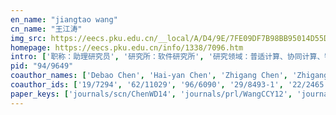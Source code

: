```yaml
---
en_name: "jiangtao wang"
cn_name: "王江涛"
img_src: https://eecs.pku.edu.cn/__local/A/D4/9E/7FE09DF7B98BB95014D55DDC75A_26A46CB7_8012.jpg?e=.jpg
homepage: https://eecs.pku.edu.cn/info/1338/7096.htm
intro: ['职称：助理研究员', '研究所：软件研究所', '研究领域：普适计算、协同计算、物联网 ', '办公电话：86-10-62757008', '电子邮件：jiangtaowang@pku.edu.cn', '个人主页：www.sei.pku.edu.cn/~wangjt10 ']
pid: "94/9649"
coauthor_names: ['Debao Chen', 'Hai-yan Chen', 'Zhigang Chen', 'Zhigang Chen 0001', 'Xiaoheng Deng', 'Li-miao Li', 'Su-wen Li', 'Xing-jun Wang', 'Jing-Yu Yang', 'Jiang-ai Zhang']
coauthor_ids: ['19/7294', '62/11029', '96/6090', '29/8493-1', '22/2465', '39/9649', '153/4074', '153/4111', '65/2850', '153/4085']
paper_keys: ['journals/scn/ChenWD14', 'journals/prl/WangCCY12', 'journals/amm/WangCZLW14']
---
```

